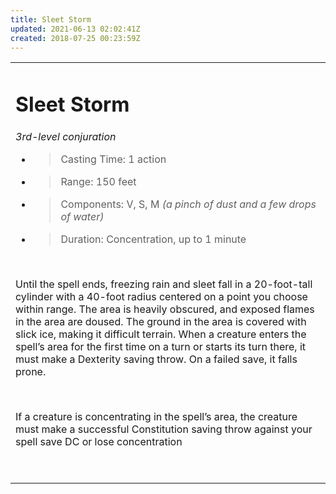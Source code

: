 ```yaml
---
title: Sleet Storm
updated: 2021-06-13 02:02:41Z
created: 2018-07-25 00:23:59Z
---
```


<table><tbody><tr class="odd"><td><h1 id="sleet-storm"><strong>Sleet Storm</strong></h1><p><em>3rd-level conjuration</em></p><ul><li><blockquote><p>Casting Time: 1 action</p></blockquote></li><li><blockquote><p>Range: 150 feet</p></blockquote></li><li><blockquote><p>Components: V, S, M <em>(a pinch of dust and a few drops of water)</em></p></blockquote></li><li><blockquote><p>Duration: Concentration, up to 1 minute</p></blockquote></li></ul><p> </p><p>Until the spell ends, freezing rain and sleet fall in a 20-foot-tall cylinder with a 40-foot radius centered on a point you choose within range. The area is heavily obscured, and exposed flames in the area are doused. The ground in the area is covered with slick ice, making it difficult terrain. When a creature enters the spell’s area for the first time on a turn or starts its turn there, it must make a Dexterity saving throw. On a failed save, it falls prone.</p><p> </p><p>If a creature is concentrating in the spell’s area, the creature must make a successful Constitution saving throw against your spell save DC or lose concentration</p><p> </p></td></tr></tbody></table>